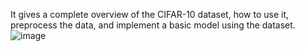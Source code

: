 It gives a complete overview of the CIFAR-10 dataset, how to use it, preprocess the data, and implement a basic model using the dataset. 
![image](https://github.com/user-attachments/assets/dfe2aa06-d290-4352-bc36-d3877570683d)
